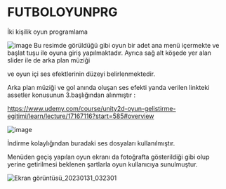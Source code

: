 # FUTBOLOYUNPRG
İki kişilik oyun programlama
 
 ![image](https://user-images.githubusercontent.com/54940125/215627234-4e7f53aa-f580-480e-9024-34cc0733b128.png)
Bu resimde görüldüğü gibi oyun bir adet ana menü içermekte ve başlat tuşu ile oyuna giriş yapılmaktadır. Ayrıca sağ alt köşede yer alan slider ile de arka plan müziği

ve oyun içi ses efektlerinin düzeyi belirlenmektedir. 

Arka plan müziği ve gol anında oluşan ses efekti yanda verilen linkteki assetler konusunun 3.başlığından alınmıştır : 

https://www.udemy.com/course/unity2d-oyun-gelistirme-egitimi/learn/lecture/17167116?start=585#overview 

![image](https://user-images.githubusercontent.com/54940125/215627806-bb97633c-48a8-4d57-99fb-edc9a0f73a3e.png) 

İndirme kolaylığından buradaki ses dosyaları kullanılmıştır.


Menüden geçiş yapılan oyun ekranı da fotoğrafta gösterildiği gibi olup yerine getirilmesi beklenen şartlarla oyun kullanıcıya sunulmuştur. 

![Ekran görüntüsü_20230131_032301](https://user-images.githubusercontent.com/54940125/215628353-1ddb52f1-a25e-4326-b012-73a2bfc79742.png)




